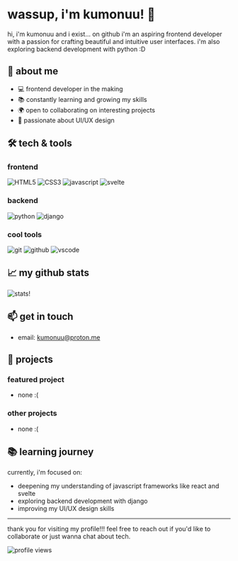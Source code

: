 # wassup, i'm kumonuu! 👋

hi, i'm kumonuu and i exist... on github
i'm an aspiring frontend developer with a passion for crafting beautiful and intuitive user interfaces. i'm also exploring backend development with python :D

## 🌟 about me

- 💻 frontend developer in the making
- 📚 constantly learning and growing my skills
- 🌍 open to collaborating on interesting projects
- 🎨 passionate about UI/UX design

## 🛠️ tech & tools

### frontend
![HTML5](https://img.shields.io/badge/-HTML5-E34F26?style=flat-square&logo=html5&logoColor=white)
![CSS3](https://img.shields.io/badge/-CSS3-1572B6?style=flat-square&logo=css3)
![javascript](https://img.shields.io/badge/-JavaScript-F7DF1E?style=flat-square&logo=javascript&logoColor=black)
![svelte](https://img.shields.io/badge/-Svelte-FF3E00?style=flat-square&logo=svelte&logoColor=white)

### backend
![python](https://img.shields.io/badge/-Python-3776AB?style=flat-square&logo=python&logoColor=white)
![django](https://img.shields.io/badge/-Django-092E20?style=flat-square&logo=django)

### cool tools
![git](https://img.shields.io/badge/-Git-F05032?style=flat-square&logo=git&logoColor=white)
![github](https://img.shields.io/badge/-GitHub-181717?style=flat-square&logo=github)
![vscode](https://img.shields.io/badge/-VS%20Code-007ACC?style=flat-square&logo=visual-studio-code&logoColor=white)

## 📈 my github stats

![stats!](https://github-readme-stats.vercel.app/api?username=your-github-username&show_icons=true&theme=radical)

## 📫 get in touch

- email: [kumonuu@proton.me](mailto:kumonuu@proton.me)

## 🚀 projects

### featured project
- none :(

### other projects
- none :(

## 📚 learning journey

currently, i'm focused on:

- deepening my understanding of javascript frameworks like react and svelte
- exploring backend development with django
- improving my UI/UX design skills

---

thank you for visiting my profile!!! feel free to reach out if you'd like to collaborate or just wanna chat about tech.

![profile views](https://komarev.com/ghpvc/?username=your-github-username&color=blue&style=flat-square)
